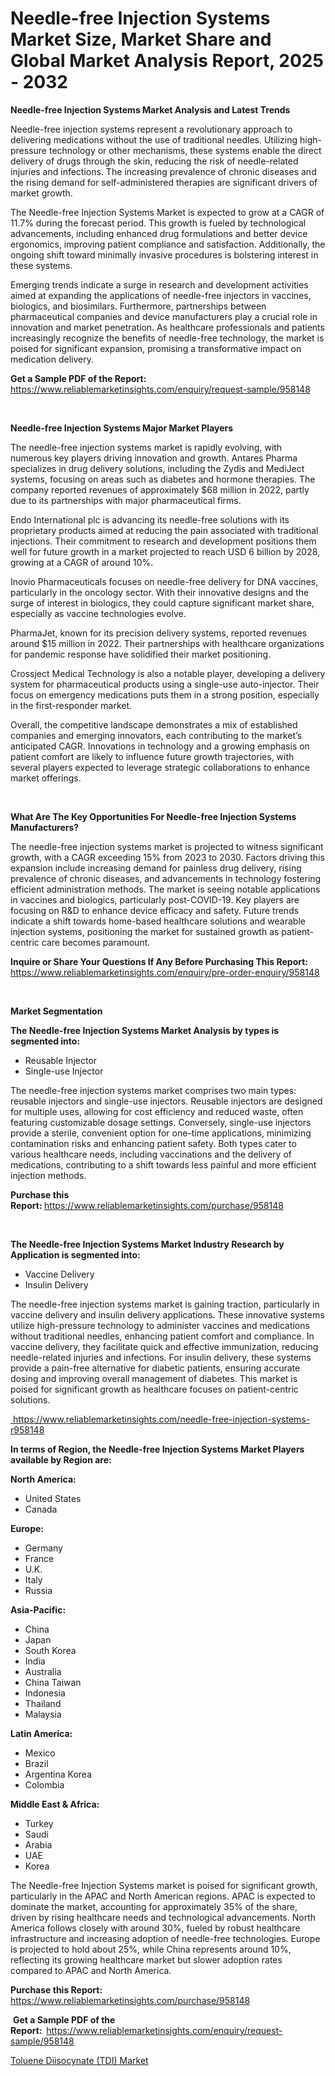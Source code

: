 <p><h1>Needle-free Injection Systems Market Size, Market Share and Global Market Analysis Report, 2025 - 2032</h1></p><p><strong>Needle-free Injection Systems Market Analysis and Latest Trends</strong></p>
<p><p>Needle-free injection systems represent a revolutionary approach to delivering medications without the use of traditional needles. Utilizing high-pressure technology or other mechanisms, these systems enable the direct delivery of drugs through the skin, reducing the risk of needle-related injuries and infections. The increasing prevalence of chronic diseases and the rising demand for self-administered therapies are significant drivers of market growth.</p><p>The Needle-free Injection Systems Market is expected to grow at a CAGR of 11.7% during the forecast period. This growth is fueled by technological advancements, including enhanced drug formulations and better device ergonomics, improving patient compliance and satisfaction. Additionally, the ongoing shift toward minimally invasive procedures is bolstering interest in these systems.</p><p>Emerging trends indicate a surge in research and development activities aimed at expanding the applications of needle-free injectors in vaccines, biologics, and biosimilars. Furthermore, partnerships between pharmaceutical companies and device manufacturers play a crucial role in innovation and market penetration. As healthcare professionals and patients increasingly recognize the benefits of needle-free technology, the market is poised for significant expansion, promising a transformative impact on medication delivery.</p></p>
<p><strong>Get a Sample PDF of the Report:&nbsp;</strong> <a href="https://www.reliablemarketinsights.com/enquiry/request-sample/958148?utm_campaign=3295&utm_medium=2&utm_source=Github&utm_content=ia&utm_term=21032025&utm_id=needle-free-injection-systems">https://www.reliablemarketinsights.com/enquiry/request-sample/958148</a></p>
<p>&nbsp;</p>
<p><strong>Needle-free Injection Systems Major Market Players</strong></p>
<p><p>The needle-free injection systems market is rapidly evolving, with numerous key players driving innovation and growth. Antares Pharma specializes in drug delivery solutions, including the Zydis and MediJect systems, focusing on areas such as diabetes and hormone therapies. The company reported revenues of approximately $68 million in 2022, partly due to its partnerships with major pharmaceutical firms.</p><p>Endo International plc is advancing its needle-free solutions with its proprietary products aimed at reducing the pain associated with traditional injections. Their commitment to research and development positions them well for future growth in a market projected to reach USD 6 billion by 2028, growing at a CAGR of around 10%.</p><p>Inovio Pharmaceuticals focuses on needle-free delivery for DNA vaccines, particularly in the oncology sector. With their innovative designs and the surge of interest in biologics, they could capture significant market share, especially as vaccine technologies evolve.</p><p>PharmaJet, known for its precision delivery systems, reported revenues around $15 million in 2022. Their partnerships with healthcare organizations for pandemic response have solidified their market positioning. </p><p>Crossject Medical Technology is also a notable player, developing a delivery system for pharmaceutical products using a single-use auto-injector. Their focus on emergency medications puts them in a strong position, especially in the first-responder market.</p><p>Overall, the competitive landscape demonstrates a mix of established companies and emerging innovators, each contributing to the market’s anticipated CAGR. Innovations in technology and a growing emphasis on patient comfort are likely to influence future growth trajectories, with several players expected to leverage strategic collaborations to enhance market offerings.</p></p>
<p>&nbsp;</p>
<p><strong>What Are The Key Opportunities For Needle-free Injection Systems Manufacturers?</strong></p>
<p><p>The needle-free injection systems market is projected to witness significant growth, with a CAGR exceeding 15% from 2023 to 2030. Factors driving this expansion include increasing demand for painless drug delivery, rising prevalence of chronic diseases, and advancements in technology fostering efficient administration methods. The market is seeing notable applications in vaccines and biologics, particularly post-COVID-19. Key players are focusing on R&D to enhance device efficacy and safety. Future trends indicate a shift towards home-based healthcare solutions and wearable injection systems, positioning the market for sustained growth as patient-centric care becomes paramount.</p></p>
<p><strong>Inquire or Share Your Questions If Any Before Purchasing This Report:</strong> <a href="https://www.reliablemarketinsights.com/enquiry/pre-order-enquiry/958148?utm_campaign=3295&utm_medium=2&utm_source=Github&utm_content=ia&utm_term=21032025&utm_id=needle-free-injection-systems">https://www.reliablemarketinsights.com/enquiry/pre-order-enquiry/958148</a></p>
<p>&nbsp;</p>
<p><strong>Market Segmentation</strong></p>
<p><strong>The Needle-free Injection Systems Market Analysis by types is segmented into:</strong></p>
<p><ul><li>Reusable Injector</li><li>Single-use Injector</li></ul></p>
<p><p>The needle-free injection systems market comprises two main types: reusable injectors and single-use injectors. Reusable injectors are designed for multiple uses, allowing for cost efficiency and reduced waste, often featuring customizable dosage settings. Conversely, single-use injectors provide a sterile, convenient option for one-time applications, minimizing contamination risks and enhancing patient safety. Both types cater to various healthcare needs, including vaccinations and the delivery of medications, contributing to a shift towards less painful and more efficient injection methods.</p></p>
<p><strong>Purchase this Report:&nbsp;</strong><a href="https://www.reliablemarketinsights.com/purchase/958148?utm_campaign=3295&utm_medium=2&utm_source=Github&utm_content=ia&utm_term=21032025&utm_id=needle-free-injection-systems">https://www.reliablemarketinsights.com/purchase/958148</a></p>
<p>&nbsp;</p>
<p><strong>The Needle-free Injection Systems Market Industry Research by Application is segmented into:</strong></p>
<p><ul><li>Vaccine Delivery</li><li>Insulin Delivery</li></ul></p>
<p><p>The needle-free injection systems market is gaining traction, particularly in vaccine delivery and insulin delivery applications. These innovative systems utilize high-pressure technology to administer vaccines and medications without traditional needles, enhancing patient comfort and compliance. In vaccine delivery, they facilitate quick and effective immunization, reducing needle-related injuries and infections. For insulin delivery, these systems provide a pain-free alternative for diabetic patients, ensuring accurate dosing and improving overall management of diabetes. This market is poised for significant growth as healthcare focuses on patient-centric solutions.</p></p>
<p><a href="https://www.reliablemarketinsights.com/needle-free-injection-systems-r958148?utm_campaign=3295&utm_medium=2&utm_source=Github&utm_content=ia&utm_term=21032025&utm_id=needle-free-injection-systems">&nbsp;https://www.reliablemarketinsights.com/needle-free-injection-systems-r958148</a></p>
<p><strong>In terms of Region, the Needle-free Injection Systems Market Players available by Region are:</strong></p>
<p>
    <p> <strong> North America: </strong>
        <ul>
            <li>United States</li>
            <li>Canada</li>
        </ul>
        </p> 
    <p> <strong> Europe: </strong>
        <ul>
            <li>Germany</li>
            <li>France</li>
            <li>U.K.</li>
            <li>Italy</li>
            <li>Russia</li>
        </ul>
        </p> 
    <p> <strong> Asia-Pacific: </strong>
        <ul>
            <li>China</li>
            <li>Japan</li>
            <li>South Korea</li>
            <li>India</li>
            <li>Australia</li>
            <li>China Taiwan</li>
            <li>Indonesia</li>
            <li>Thailand</li>
            <li>Malaysia</li>
        </ul>
        </p> 
    <p> <strong> Latin America: </strong>
        <ul>
            <li>Mexico</li>
            <li>Brazil</li>
            <li>Argentina Korea</li>
            <li>Colombia</li>
        </ul>
        </p> 
    <p> <strong> Middle East & Africa: </strong>
        <ul>
            <li>Turkey</li>
            <li>Saudi</li>
            <li>Arabia</li>
            <li>UAE</li>
            <li>Korea</li>
        </ul>
    </p>
    </p>
<p><p>The Needle-free Injection Systems market is poised for significant growth, particularly in the APAC and North American regions. APAC is expected to dominate the market, accounting for approximately 35% of the share, driven by rising healthcare needs and technological advancements. North America follows closely with around 30%, fueled by robust healthcare infrastructure and increasing adoption of needle-free technologies. Europe is projected to hold about 25%, while China represents around 10%, reflecting its growing healthcare market but slower adoption rates compared to APAC and North America.</p></p>
<p><strong>Purchase this Report: </strong><a href="https://www.reliablemarketinsights.com/purchase/958148?utm_campaign=3295&utm_medium=2&utm_source=Github&utm_content=ia&utm_term=21032025&utm_id=needle-free-injection-systems">https://www.reliablemarketinsights.com/purchase/958148</a></p>
<p>&nbsp;<strong>Get a Sample PDF of the Report:&nbsp;&nbsp;</strong><a href="https://www.reliablemarketinsights.com/enquiry/request-sample/958148?utm_campaign=3295&utm_medium=2&utm_source=Github&utm_content=ia&utm_term=21032025&utm_id=needle-free-injection-systems">https://www.reliablemarketinsights.com/enquiry/request-sample/958148</a></p>
<p><strong></strong></p>
<p><p><a href="https://github.com/gullattedenna/Market-Research-Report-List-1/blob/main/toluene-diisocynate-tdi-market.md?utm_campaign=3295&utm_medium=2&utm_source=Github&utm_content=ia&utm_term=21032025&utm_id=needle-free-injection-systems">Toluene Diisocynate (TDI) Market</a></p></p>